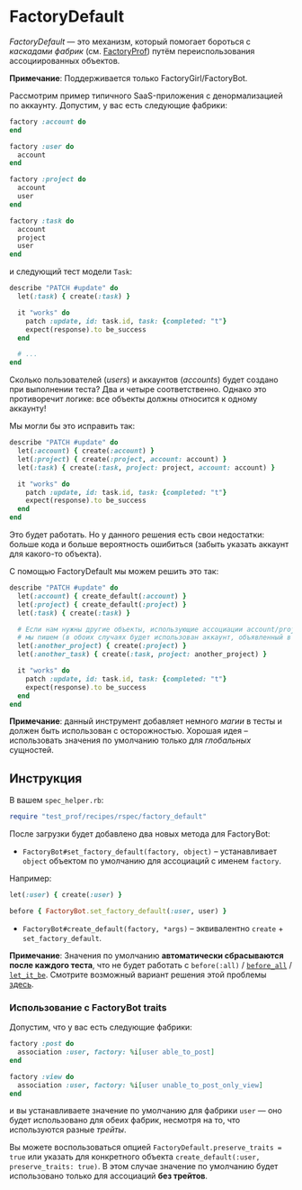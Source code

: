# FactoryDefault

_FactoryDefault_ — это механизм, который помогает бороться с _каскадами фабрик_ (см. [FactoryProf](../profilers/factory_prof.md)) путём переиспользования ассоциированных объектов.

**Примечание**: Поддерживается только FactoryGirl/FactoryBot.

Рассмотрим пример типичного SaaS-приложения с денормализацией по аккаунту. Допустим, у вас есть следующие фабрики:

```ruby
factory :account do
end

factory :user do
  account
end

factory :project do
  account
  user
end

factory :task do
  account
  project
  user
end
```

и следующий тест модели `Task`:

```ruby
describe "PATCH #update" do
  let(:task) { create(:task) }

  it "works" do
    patch :update, id: task.id, task: {completed: "t"}
    expect(response).to be_success
  end

  # ...
end
```

Сколько пользователей (_users_) и аккаунтов (_accounts_) будет создано при выполнении теста? Два и четыре соответственно.
Однако это противоречит логике: все объекты должны относится к одному аккаунту!

Мы могли бы это исправить так:

```ruby
describe "PATCH #update" do
  let(:account) { create(:account) }
  let(:project) { create(:project, account: account) }
  let(:task) { create(:task, project: project, account: account) }

  it "works" do
    patch :update, id: task.id, task: {completed: "t"}
    expect(response).to be_success
  end
end
```

Это будет работать. Но у данного решения есть свои недостатки: больше кода и больше вероятность ошибиться (забыть указать аккаунт для какого-то объекта).

С помощью FactoryDefault мы можем решить это так:

```ruby
describe "PATCH #update" do
  let(:account) { create_default(:account) }
  let(:project) { create_default(:project) }
  let(:task) { create(:task) }

  # Если нам нужны другие объекты, использующие ассоциации account/project,
  # мы пишем (в обоих случаях будет использован аккаунт, объявленный в начале группы тестов)
  let(:another_project) { create(:project) }
  let(:another_task) { create(:task, project: another_project) }

  it "works" do
    patch :update, id: task.id, task: {completed: "t"}
    expect(response).to be_success
  end
end
```

**Примечание**: данный инструмент добавляет немного _магии_ в тесты и должен быть использован с осторожностью. Хорошая идея – использовать значения по умолчанию только для _глобальных_ сущностей.

## Инструкция

В вашем `spec_helper.rb`:

```ruby
require "test_prof/recipes/rspec/factory_default"
```

После загрузки будет добавлено два новых метода для FactoryBot:

- `FactoryBot#set_factory_default(factory, object)` – устанавливает `object` объектом по умолчанию для ассоциаций с именем `factory`.

Например:

```ruby
let(:user) { create(:user) }

before { FactoryBot.set_factory_default(:user, user) }
```

- `FactoryBot#create_default(factory, *args)` – эквивалентно `create` + `set_factory_default`.

**Примечание**: Значения по умолчанию **автоматически сбрасываются после каждого теста**, что не будет работать с `before(:all)` / [`before_all`](./before_all.md) / [`let_it_be`](./let_it_be.md). Смотрите возможный вариант решения этой проблемы [здесь](https://github.com/test-prof/test-prof/issues/125#issuecomment-471706752).

### Использование с FactoryBot traits

Допустим, что у вас есть следующие фабрики:

```ruby
factory :post do
  association :user, factory: %i[user able_to_post]
end

factory :view do
  association :user, factory: %i[user unable_to_post_only_view]
end
```

и вы устанавливаете значение по умолчанию для фабрики `user` — оно будет использовано для обеих фабрик, несмотря на то, что используются разные _трейты_.

Вы можете воспользоваться опцией `FactoryDefault.preserve_traits = true` или указать для конкретного объекта
`create_default(:user, preserve_traits: true)`. В этом случае значение по умолчанию будет использовано только для ассоциаций **без трейтов**.
